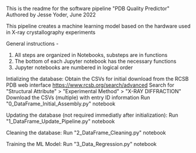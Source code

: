 This is the readme for the software pipeline "PDB Quality Predictor"
Authored by Jesse Yoder, June 2022

This pipeline creates a machine learning model based on the hardware used
in X-ray crystallography experiments

General instructions - 
1. All steps are organized in Notebooks, substeps are in functions
2. The bottom of each Jupyter notebook has the necessary functions
3. Jupyter notebooks are numbered in logical order

Intializing the database:
    Obtain the CSVs for initial download from the RCSB PDB web interface
        https://www.rcsb.org/search/advanced
    Search for "Structural Attribute" > "Experimental Method" > "X-RAY DIFFRACTION"
    Download the CSVs (multiple) with entry ID information
    Run "0_DataFrame_Initial_Assembly.py" notebook


Updating the database (not required immediatly after initialization):
    Run "1_DataFrame_Update_Pipeline.py" notebook
    
Cleaning the database:
    Run "2_DataFrame_Cleaning.py" notebook
    
Training the ML Model:
    Run "3_Data_Regression.py" notebook